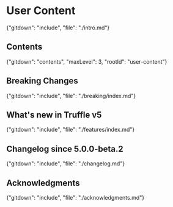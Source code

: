 # User Content

{"gitdown": "include", "file": "./intro.md"}

## Contents

{"gitdown": "contents", "maxLevel": 3, "rootId": "user-content"}

## Breaking Changes

{"gitdown": "include", "file": "./breaking/index.md"}

## What's new in Truffle v5

{"gitdown": "include", "file": "./features/index.md"}

## Changelog since 5.0.0-beta.2

{"gitdown": "include", "file": "./changelog.md"}

## Acknowledgments

{"gitdown": "include", "file": "./acknowledgments.md"}
